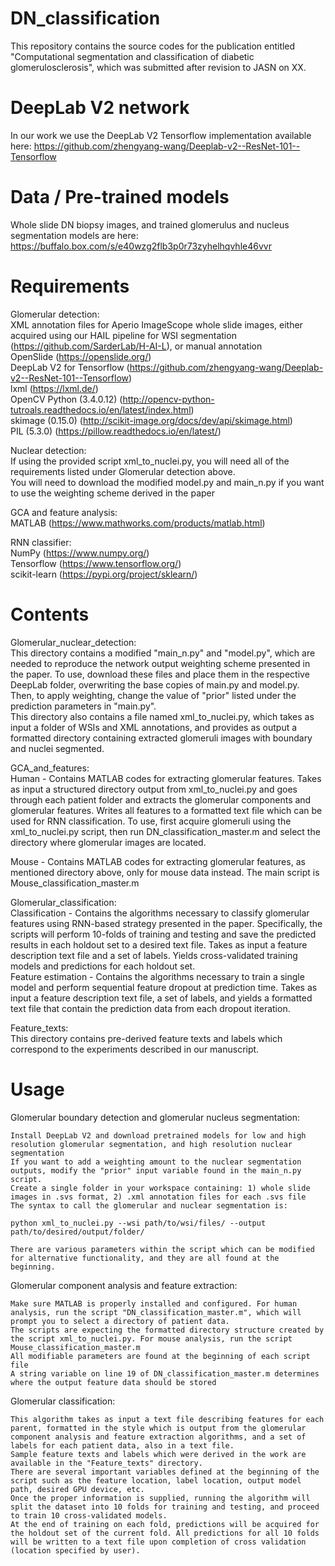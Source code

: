 # DN_classification

This repository contains the source codes for the publication entitled "Computational segmentation and classification of diabetic glomerulosclerosis", which was submitted after revision to JASN on XX. 

# DeepLab V2 network
In our work we use the DeepLab V2 Tensorflow implementation available here: https://github.com/zhengyang-wang/Deeplab-v2--ResNet-101--Tensorflow

# Data / Pre-trained models
Whole slide DN biopsy images, and trained glomerulus and nucleus segmentation models are here: https://buffalo.box.com/s/e40wzg2flb3p0r73zyhelhqvhle46vvr

# Requirements
Glomerular detection:  
XML annotation files for Aperio ImageScope whole slide images, either acquired using our HAIL pipeline for WSI segmentation (https://github.com/SarderLab/H-AI-L), or manual annotation  
OpenSlide (https://openslide.org/)  
DeepLab V2 for Tensorflow (https://github.com/zhengyang-wang/Deeplab-v2--ResNet-101--Tensorflow)  
lxml (https://lxml.de/)  
OpenCV Python (3.4.0.12) (http://opencv-python-tutroals.readthedocs.io/en/latest/index.html)  
skimage (0.15.0) (http://scikit-image.org/docs/dev/api/skimage.html)  
PIL (5.3.0) (https://pillow.readthedocs.io/en/latest/)  

Nuclear detection:  
If using the provided script xml_to_nuclei.py, you will need all of the requirements listed under Glomerular detection above.  
You will need to download the modified model.py and main_n.py if you want to use the weighting scheme derived in the paper  

GCA and feature analysis:  
MATLAB (https://www.mathworks.com/products/matlab.html)  

RNN classifier:  
NumPy (https://www.numpy.org/)  
Tensorflow (https://www.tensorflow.org/)  
scikit-learn (https://pypi.org/project/sklearn/)  

# Contents
Glomerular_nuclear_detection:  
This directory contains a modified "main_n.py" and "model.py", which are needed to reproduce the network output weighting scheme presented in the paper. To use, download these files and place them in the respective DeepLab folder, overwriting the base copies of main.py and model.py. Then, to apply weighting, change the value of "prior" listed under the prediction parameters in "main.py".  
This directory also contains a file named xml_to_nuclei.py, which takes as input a folder of WSIs and XML annotations, and provides as output a formatted directory containing extracted glomeruli images with boundary and nuclei segmented. 

GCA_and_features:  
Human - Contains MATLAB codes for extracting glomerular features. Takes as input a structured directory output from xml_to_nuclei.py and goes through each patient folder and extracts the glomerular components and glomerular features. Writes all features to a formatted text file which can be used for RNN classification. To use, first acquire glomeruli using the xml_to_nuclei.py script, then run DN_classification_master.m and select the directory where glomerular images are located. 

Mouse - Contains MATLAB codes for extracting glomerular features, as mentioned directory above, only for mouse data instead. The main script is Mouse_classification_master.m

Glomerular_classification:  
Classification - Contains the algorithms necessary to classify glomerular features using RNN-based strategy presented in the paper. Specifically, the scripts will perform 10-folds of training and testing and save the predicted results in each holdout set to a desired text file. Takes as input a feature description text file and a set of labels. Yields cross-validated training models and predictions for each holdout set.  
Feature estimation - Contains the algorithms necessary to train a single model and perform sequential feature dropout at prediction time. Takes as input a feature description text file, a set of labels, and yields a formatted text file that contain the prediction data from each dropout iteration. 

Feature_texts:  
This directory contains pre-derived feature texts and labels which correspond to the experiments described in our manuscript. 

# Usage
Glomerular boundary detection and glomerular nucleus segmentation:  

    Install DeepLab V2 and download pretrained models for low and high resolution glomerular segmentation, and high resolution nuclear segmentation
    If you want to add a weighting amount to the nuclear segmentation outputs, modify the "prior" input variable found in the main_n.py script.
    Create a single folder in your workspace containing: 1) whole slide images in .svs format, 2) .xml annotation files for each .svs file
    The syntax to call the glomerular and nuclear segmentation is:
    
    python xml_to_nuclei.py --wsi path/to/wsi/files/ --output path/to/desired/output/folder/
    
    There are various parameters within the script which can be modified for alternative functionality, and they are all found at the beginning. 
    
    
Glomerular component analysis and feature extraction:  

    Make sure MATLAB is properly installed and configured. For human analysis, run the script "DN_classification_master.m", which will prompt you to select a directory of patient data.  
    The scripts are expecting the formatted directory structure created by the script xml_to_nuclei.py. For mouse analysis, run the script Mouse_classification_master.m  
    All modifiable parameters are found at the beginning of each script file  
    A string variable on line 19 of DN_classification_master.m determines where the output feature data should be stored  
    
Glomerular classification:

    This algorithm takes as input a text file describing features for each parent, formatted in the style which is output from the glomerular component analysis and feature extraction algorithms, and a set of labels for each patient data, also in a text file.  
    Sample feature texts and labels which were derived in the work are available in the "Feature_texts" directory. 
    There are several important variables defined at the beginning of the script such as the feature location, label location, output model path, desired GPU device, etc. 
    Once the proper information is supplied, running the algorithm will split the dataset into 10 folds for training and testing, and proceed to train 10 cross-validated models. 
    At the end of training on each fold, predictions will be acquired for the holdout set of the current fold. All predictions for all 10 folds will be written to a text file upon completion of cross validation (location specified by user).
